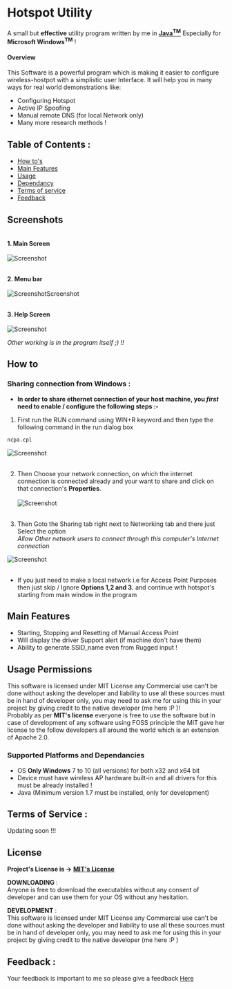 # Hotspot Utility
A small but **effective** utility program written by me in **[Java<sup>TM</sup>](https://www.oracle.com/in/java/technologies/javase/javase-jdk8-downloads.html)** Especially for  **Microsoft Windows**<sup>**TM**</sup>  !

#### Overview
This Software is a powerful program which is making it easier to configure wireless-hostpot with a simplistic user Interface.
It will help you in many ways for real world demonstrations like:
 - Configuring Hotspot
 - Active IP Spoofing
 - Manual remote DNS (for local Network only)
 - Many more research methods !

## Table of Contents :
 - [How to's](#how-to)
 - [Main Features](#main-features)
 - [Usage](#usage-permissions)
 - [Dependancy](#supported-platforms-and-dependancies)
 - [Terms of service](#terms-of-services)
 - [Feedback](#feedback-:)
 
## Screenshots
<br>**1. Main Screen**<br><br>
![Screenshot](https://github.com/CodyNeeraj/Hotspot_Utility/blob/master/images/main_screen.png?raw=true "Main Screen")

<br>**2. Menu bar**<br><br>
![ScreenshotScreenshot](https://github.com/CodyNeeraj/Hotspot_Utility/blob/master/images/main_screen_menubar.png?raw=true "Menu bar")

<br>**3. Help Screen**<br><br>
![Screenshot](https://github.com/CodyNeeraj/Hotspot_Utility/blob/master/images/main_screen_help.png?raw=true "Help Screen")

*Other working is in the program itself ;) !!*


## How to
### Sharing connection from Windows :
- **In order to share ethernet connection of your host machine, you *first* need to enable / configure the following steps :-**
1. First run the RUN command using WIN+R keyword and then type the following command in the run dialog box

```bash
ncpa.cpl
``` 
![Screenshot](https://github.com/CodyNeeraj/Hotspot_Utility/blob/master/images/run_ncpa.png?raw=true "Run Command")
<br><br>
 
2. Then Choose your network connection, on which the internet connection is connected already and your want to share and click on that connection's **Properties**.<br><br>
![Screenshot](https://github.com/CodyNeeraj/Hotspot_Utility/blob/master/images/network_connections.png?raw=true "Connection's Properties")<br><br>

3. Then Goto the Sharing tab right next to Networking tab and there just Select the option <br> *Allow Other network users to connect through this computer's Internet connection* <br>


![Screenshot](https://github.com/CodyNeeraj/Hotspot_Utility/blob/master/images/network_sharing.png?raw=true "Network Sharing")
<br><br>

- If you just need to make a local network i.e for Access Point Purposes then just skip / Ignore **Options 1,2 and 3.** and continue with hotspot's starting from main window in the program

## Main Features
 - Starting, Stopping and Resetting of Manual Access Point
 - Will display the driver Support alert (if machine don't have them)
 - Ability to generate SSID_name even from Rugged input !

## Usage Permissions
This software is licensed under MIT License any Commercial use can't be done without asking the developer and liability to use all these sources must be in hand of developer only, you may need to ask me for using this in your project by giving credit to the native developer (me here :P )!<br>Probably as per **MIT's license** everyone is free to use the software but in case of development of any software using FOSS principle the MIT gave her license to the follow developers all around the world which is an extension of Apache 2.0.
 
### Supported Platforms and Dependancies
  - OS **Only Windows** 7 to 10 (all versions) for both x32 and x64 bit
 - Device must have wireless AP hardware built-in and all drivers for this must be already installed !
  - Java  (Minimum version 1.7 must be installed, only for development)

## Terms of Service :
Updating soon !!!

## License
**Project's License is ->** **[MIT's License](https://opensource.org/licenses/MIT)**
 
  **DOWNLOADING** :
<br>Anyone is free to download the executables without any consent of developer and can use them for your OS without any hesitation.
 
**DEVELOPMENT** :
<br>This software is licensed under MIT License any Commercial use can't be done without asking the developer and liability to use all these sources must be in hand of developer only, you may need to ask me for using this in your project by giving credit to the native developer (me here :P )
 
 ## Feedback :
 Your feedback is important to me so please give a feedback 
 [Here](https://forms.gle/ZkyanznFEqpLrrWf8)
 

